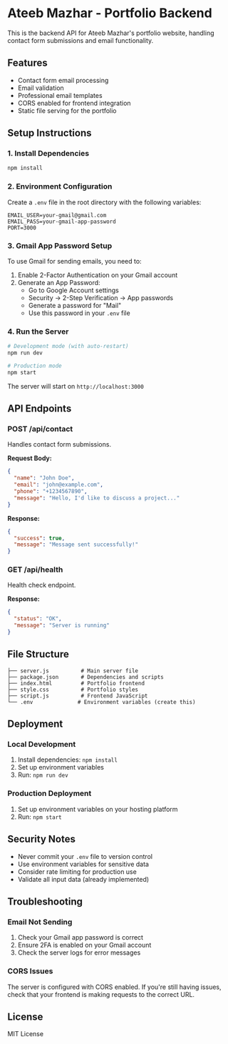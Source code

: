 # Ateeb Mazhar - Portfolio Backend

This is the backend API for Ateeb Mazhar's portfolio website, handling contact form submissions and email functionality.

## Features

- Contact form email processing
- Email validation
- Professional email templates
- CORS enabled for frontend integration
- Static file serving for the portfolio

## Setup Instructions

### 1. Install Dependencies
```bash
npm install
```

### 2. Environment Configuration
Create a `.env` file in the root directory with the following variables:

```
EMAIL_USER=your-gmail@gmail.com
EMAIL_PASS=your-gmail-app-password
PORT=3000
```

### 3. Gmail App Password Setup
To use Gmail for sending emails, you need to:

1. Enable 2-Factor Authentication on your Gmail account
2. Generate an App Password:
   - Go to Google Account settings
   - Security → 2-Step Verification → App passwords
   - Generate a password for "Mail"
   - Use this password in your `.env` file

### 4. Run the Server
```bash
# Development mode (with auto-restart)
npm run dev

# Production mode
npm start
```

The server will start on `http://localhost:3000`

## API Endpoints

### POST /api/contact
Handles contact form submissions.

**Request Body:**
```json
{
  "name": "John Doe",
  "email": "john@example.com",
  "phone": "+1234567890",
  "message": "Hello, I'd like to discuss a project..."
}
```

**Response:**
```json
{
  "success": true,
  "message": "Message sent successfully!"
}
```

### GET /api/health
Health check endpoint.

**Response:**
```json
{
  "status": "OK",
  "message": "Server is running"
}
```

## File Structure

```
├── server.js          # Main server file
├── package.json       # Dependencies and scripts
├── index.html         # Portfolio frontend
├── style.css          # Portfolio styles
├── script.js          # Frontend JavaScript
└── .env              # Environment variables (create this)
```

## Deployment

### Local Development
1. Install dependencies: `npm install`
2. Set up environment variables
3. Run: `npm run dev`

### Production Deployment
1. Set up environment variables on your hosting platform
2. Run: `npm start`

## Security Notes

- Never commit your `.env` file to version control
- Use environment variables for sensitive data
- Consider rate limiting for production use
- Validate all input data (already implemented)

## Troubleshooting

### Email Not Sending
1. Check your Gmail app password is correct
2. Ensure 2FA is enabled on your Gmail account
3. Check the server logs for error messages

### CORS Issues
The server is configured with CORS enabled. If you're still having issues, check that your frontend is making requests to the correct URL.

## License

MIT License 
